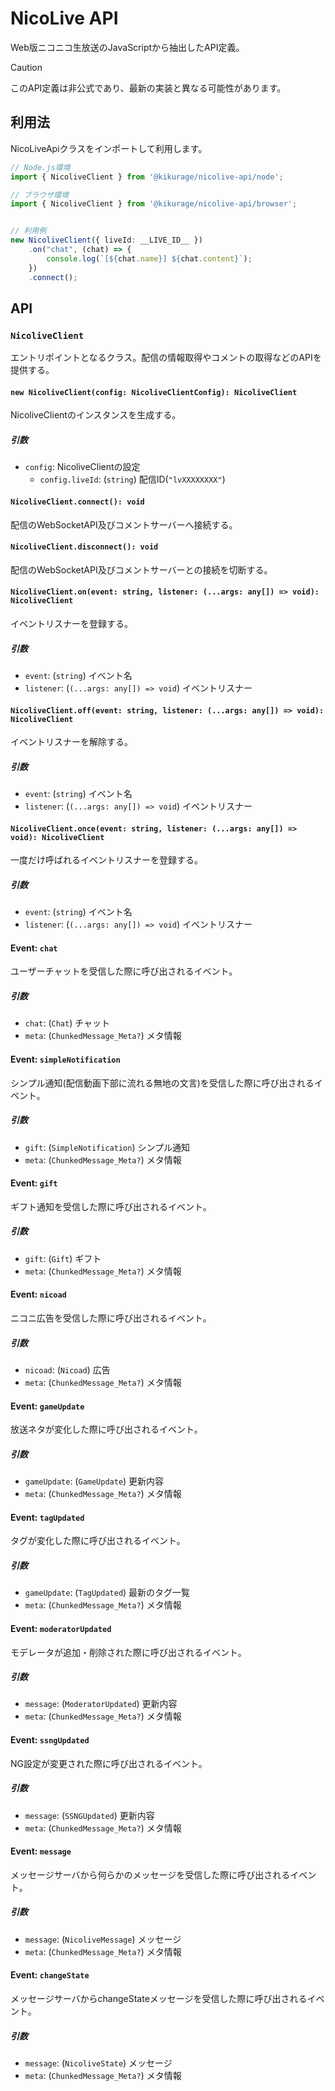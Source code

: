# NicoLive API

Web版ニコニコ生放送のJavaScriptから抽出したAPI定義。

> [!CAUTION] 
> このAPI定義は非公式であり、最新の実装と異なる可能性があります。

## 利用法

NicoLiveApiクラスをインポートして利用します。

```typescript
// Node.js環境
import { NicoliveClient } from '@kikurage/nicolive-api/node';

// ブラウザ環境
import { NicoliveClient } from '@kikurage/nicolive-api/browser';


// 利用例
new NicoliveClient({ liveId: __LIVE_ID__ })
    .on("chat", (chat) => {
        console.log(`[${chat.name}] ${chat.content}`);
    })
    .connect();
```

## API

### `NicoliveClient`

エントリポイントとなるクラス。配信の情報取得やコメントの取得などのAPIを提供する。

#### `new NicoliveClient(config: NicoliveClientConfig): NicoliveClient`

NicoliveClientのインスタンスを生成する。

##### 引数

- `config`: NicoliveClientの設定
  - `config.liveId`: (`string`) 配信ID(`"lvXXXXXXXX"`)


#### `NicoliveClient.connect(): void`

配信のWebSocketAPI及びコメントサーバーへ接続する。


#### `NicoliveClient.disconnect(): void`

配信のWebSocketAPI及びコメントサーバーとの接続を切断する。


#### `NicoliveClient.on(event: string, listener: (...args: any[]) => void): NicoliveClient`

イベントリスナーを登録する。

##### 引数

- `event`: (`string`) イベント名
- `listener`: (`(...args: any[]) => void`) イベントリスナー


#### `NicoliveClient.off(event: string, listener: (...args: any[]) => void): NicoliveClient`

イベントリスナーを解除する。

##### 引数

- `event`: (`string`) イベント名
- `listener`: (`(...args: any[]) => void`) イベントリスナー


#### `NicoliveClient.once(event: string, listener: (...args: any[]) => void): NicoliveClient`

一度だけ呼ばれるイベントリスナーを登録する。

##### 引数

- `event`: (`string`) イベント名
- `listener`: (`(...args: any[]) => void`) イベントリスナー


#### Event: `chat`

ユーザーチャットを受信した際に呼び出されるイベント。

##### 引数

- `chat`: (`Chat`) チャット
- `meta`: (`ChunkedMessage_Meta?`) メタ情報


#### Event: `simpleNotification`

シンプル通知(配信動画下部に流れる無地の文言)を受信した際に呼び出されるイベント。

##### 引数

- `gift`: (`SimpleNotification`) シンプル通知
- `meta`: (`ChunkedMessage_Meta?`) メタ情報


#### Event: `gift`

ギフト通知を受信した際に呼び出されるイベント。

##### 引数

- `gift`: (`Gift`) ギフト
- `meta`: (`ChunkedMessage_Meta?`) メタ情報


#### Event: `nicoad`

ニコニ広告を受信した際に呼び出されるイベント。

##### 引数

- `nicoad`: (`Nicoad`) 広告
- `meta`: (`ChunkedMessage_Meta?`) メタ情報


#### Event: `gameUpdate`

放送ネタが変化した際に呼び出されるイベント。

##### 引数

- `gameUpdate`: (`GameUpdate`) 更新内容
- `meta`: (`ChunkedMessage_Meta?`) メタ情報


#### Event: `tagUpdated`

タグが変化した際に呼び出されるイベント。

##### 引数

- `gameUpdate`: (`TagUpdated`) 最新のタグ一覧
- `meta`: (`ChunkedMessage_Meta?`) メタ情報


#### Event: `moderatorUpdated`

モデレータが追加・削除された際に呼び出されるイベント。

##### 引数

- `message`: (`ModeratorUpdated`) 更新内容
- `meta`: (`ChunkedMessage_Meta?`) メタ情報


#### Event: `ssngUpdated`

NG設定が変更された際に呼び出されるイベント。

##### 引数

- `message`: (`SSNGUpdated`) 更新内容
- `meta`: (`ChunkedMessage_Meta?`) メタ情報


#### Event: `message`

メッセージサーバから何らかのメッセージを受信した際に呼び出されるイベント。

##### 引数

- `message`: (`NicoliveMessage`) メッセージ
- `meta`: (`ChunkedMessage_Meta?`) メタ情報


#### Event: `changeState`

メッセージサーバからchangeStateメッセージを受信した際に呼び出されるイベント。

##### 引数

- `message`: (`NicoliveState`) メッセージ
- `meta`: (`ChunkedMessage_Meta?`) メタ情報


